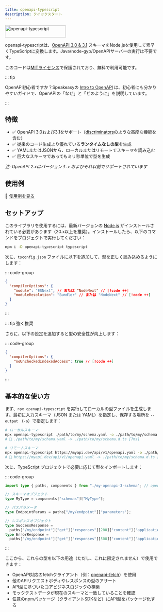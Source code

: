 ```yaml
---
title: openapi-typescript
description: クイックスタート
---
```


<img src="/assets/openapi-ts.svg" alt="openapi-typescript" width="200" height="40" />

openapi-typescriptは、[OpenAPI 3.0 & 3.1](https://spec.openapis.org/oas/latest.html) スキーマをNode.jsを使用して素早くTypeScriptに変換します。Java/node-gyp/OpenAPIサーバーの実行は不要です。

このコードは[MITライセンス](https://github.com/openapi-ts/openapi-typescript/blob/main/packages/openapi-typescript/LICENSE)で保護されており、無料で利用可能です。

::: tip

OpenAPI初心者ですか？Speakeasyの [Intro to OpenAPI](https://www.speakeasyapi.dev/openapi) は、初心者にも分かりやすいガイドで、OpenAPIの「なぜ」と「どのように」を説明しています。

:::

## 特徴

- ✅ OpenAPI 3.0および3.1をサポート（[discriminators](https://spec.openapis.org/oas/v3.1.0#discriminator-object)のような高度な機能を含む）
- ✅ 従来のコード生成より優れている**ランタイムなしの型**を生成
- ✅ YAMLまたはJSONから、ローカルまたはリモートでスキーマを読み込む
- ✅ 巨大なスキーマであってもミリ秒単位で型を生成

_注: OpenAPI 2.xはバージョン `5.x` およびそれ以前でサポートされています_

## 使用例

👀 [使用例を見る](https://github.com/openapi-ts/openapi-typescript/blob/main/packages/openapi-typescript/examples/)

## セットアップ

このライブラリを使用するには、最新バージョンの [Node.js](https://nodejs.org) がインストールされている必要があります（20.x以上を推奨）。インストールしたら、以下のコマンドをプロジェクトで実行してください：

```bash
npm i -D openapi-typescript typescript
```

次に、`tsconfig.json` ファイルに以下を追加して、型を正しく読み込めるようにします：

::: code-group

```json [tsconfig.json]
{
  "compilerOptions": {
    "module": "ESNext", // または "NodeNext" // [!code ++]
    "moduleResolution": "Bundler" // または "NodeNext" // [!code ++]
  }
}
```

:::

::: tip 強く推奨

さらに、以下の設定を追加すると型の安全性が向上します：

::: code-group

```json [tsconfig.json]
{
  "compilerOptions": {
    "noUncheckedIndexedAccess": true // [!code ++]
  }
}
```

:::

## 基本的な使い方

まず、`npx openapi-typescript` を実行してローカルの型ファイルを生成します。最初に入力スキーマ（JSON または YAML）を指定し、保存する場所を `--output` （`-o`）で指定します：

```bash
# ローカルスキーマ
npx openapi-typescript ./path/to/my/schema.yaml -o ./path/to/my/schema.d.ts
# 🚀 ./path/to/my/schema.yaml -> ./path/to/my/schema.d.ts [7ms]

# リモートスキーマ
npx openapi-typescript https://myapi.dev/api/v1/openapi.yaml -o ./path/to/my/schema.d.ts
# 🚀 https://myapi.dev/api/v1/openapi.yaml -> ./path/to/my/schema.d.ts [250ms]
```

次に、TypeScript プロジェクトで必要に応じて型をインポートします：

::: code-group

```ts [src/my-project.ts]
import type { paths, components } from "./my-openapi-3-schema"; // openapi-typescript によって生成

// スキーマオブジェクト
type MyType = components["schemas"]["MyType"];

// パスパラメータ
type EndpointParams = paths["/my/endpoint"]["parameters"];

// レスポンスオブジェクト
type SuccessResponse =
  paths["/my/endpoint"]["get"]["responses"][200]["content"]["application/json"]["schema"];
type ErrorResponse =
  paths["/my/endpoint"]["get"]["responses"][500]["content"]["application/json"]["schema"];
```

:::

ここから、これらの型を以下の用途（ただし、これに限定されません）で使用できます：

- OpenAPI対応のfetchクライアント（例：[openapi-fetch](/ja/openapi-fetch/)）を使用
- 他のAPIリクエストボディやレスポンスの型のアサート
- API型に基づいたコアビジネスロジックの構築
- モックテストデータが現在のスキーマと一致していることを確認
- 任意のnpmパッケージ（クライアントSDKなど）にAPI型をパッケージ化する
